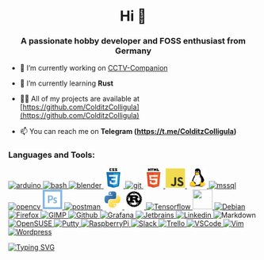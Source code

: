 <h1 align="center">Hi 👋</h1>
<h3 align="center">A passionate hobby developer and FOSS enthusiast from Germany</h3>


- 🔭 I’m currently working on [CCTV-Companion](https://github.com/ColditzColligula/CCTV-Companion)

- 🌱 I’m currently learning **Rust**

- 👨‍💻 All of my projects are available at [https://github.com/ColditzColligula](https://github.com/ColditzColligula)

- 📫 You can reach me on **Telegram (https://t.me/ColditzColligula)**



<h3 align="left">Languages and Tools:</h3>
<p align="left"> <a href="https://www.arduino.cc/" target="_blank" rel="noreferrer"> <img src="https://cdn.worldvectorlogo.com/logos/arduino-1.svg" alt="arduino" width="40" height="40"/> </a> <a href="https://www.gnu.org/software/bash/" target="_blank" rel="noreferrer"> <img src="https://www.vectorlogo.zone/logos/gnu_bash/gnu_bash-icon.svg" alt="bash" width="40" height="40"/> </a> <a href="https://www.blender.org/" target="_blank" rel="noreferrer"> <img src="https://download.blender.org/branding/community/blender_community_badge_white.svg" alt="blender" width="40" height="40"/> </a> <a href="https://www.w3schools.com/css/" target="_blank" rel="noreferrer"> <img src="https://raw.githubusercontent.com/devicons/devicon/master/icons/css3/css3-original-wordmark.svg" alt="css3" width="40" height="40"/> </a> <a href="https://git-scm.com/" target="_blank" rel="noreferrer"> <img src="https://www.vectorlogo.zone/logos/git-scm/git-scm-icon.svg" alt="git" width="40" height="40"/> </a> <a href="https://www.w3.org/html/" target="_blank" rel="noreferrer"> <img src="https://raw.githubusercontent.com/devicons/devicon/master/icons/html5/html5-original-wordmark.svg" alt="html5" width="40" height="40"/> </a> <a href="https://developer.mozilla.org/en-US/docs/Web/JavaScript" target="_blank" rel="noreferrer"> <img src="https://raw.githubusercontent.com/devicons/devicon/master/icons/javascript/javascript-original.svg" alt="javascript" width="40" height="40"/> </a> <a href="https://www.linux.org/" target="_blank" rel="noreferrer"> <img src="https://raw.githubusercontent.com/devicons/devicon/master/icons/linux/linux-original.svg" alt="linux" width="40" height="40"/> </a> <a href="https://www.microsoft.com/en-us/sql-server" target="_blank" rel="noreferrer"> <img src="https://www.svgrepo.com/show/303229/microsoft-sql-server-logo.svg" alt="mssql" width="40" height="40"/> </a> <a href="https://opencv.org/" target="_blank" rel="noreferrer"> <img src="https://www.vectorlogo.zone/logos/opencv/opencv-icon.svg" alt="opencv" width="40" height="40"/> </a> <a href="https://www.photoshop.com/en" target="_blank" rel="noreferrer"> <img src="https://raw.githubusercontent.com/devicons/devicon/master/icons/photoshop/photoshop-line.svg" alt="photoshop" width="40" height="40"/> </a> <a href="https://postman.com" target="_blank" rel="noreferrer"> <img src="https://www.vectorlogo.zone/logos/getpostman/getpostman-icon.svg" alt="postman" width="40" height="40"/> </a> <a href="https://www.python.org" target="_blank" rel="noreferrer"> <img src="https://raw.githubusercontent.com/devicons/devicon/master/icons/python/python-original.svg" alt="python" width="40" height="40"/> </a> <a href="https://www.rust-lang.org" target="_blank" rel="noreferrer"> <img src="https://raw.githubusercontent.com/devicons/devicon/master/icons/rust/rust-plain.svg" alt="rust" width="40" height="40"/> </a> <a href="https://www.tensorflow.org" target="_blank" rel="noreferrer"> <img src="https://www.vectorlogo.zone/logos/tensorflow/tensorflow-icon.svg" alt="Tensorflow" width="40" height="40"/> </a> <img src="https://cdn.jsdelivr.net/gh/devicons/devicon/icons/windows8/windows8-original.svg" width="40" height="40" /><a href="https://www.debian.org" target="_blank" rel="noreferrer"> <img src="https://cdn.jsdelivr.net/gh/devicons/devicon/icons/debian/debian-original.svg" alt="Debian" width="40" height="40"/> </a>    
<a href="https://www.mozilla.org" target="_blank" rel="noreferrer"> <img src="https://cdn.jsdelivr.net/gh/devicons/devicon/icons/firefox/firefox-original.svg" alt="Firefox" width="40" height="40"/> </a>
<a href="https://www.gimp.org" target="_blank" rel="noreferrer"> <img src="https://cdn.jsdelivr.net/gh/devicons/devicon/icons/gimp/gimp-original.svg" alt="GIMP" width="40" height="40"/> </a>
  <a href="https://www.github.com" target="_blank" rel="noreferrer"> <img src="https://cdn.jsdelivr.net/gh/devicons/devicon/icons/github/github-original.svg" alt="Github" width="40" height="40"/> </a>
  <a href="https://www.grafana.com" target="_blank" rel="noreferrer"> <img src="https://cdn.jsdelivr.net/gh/devicons/devicon/icons/grafana/grafana-original.svg" alt="Grafana" width="40" height="40"/> </a>
<a href="https://www.jetbrains.com" target="_blank" rel="noreferrer"> <img src="https://cdn.jsdelivr.net/gh/devicons/devicon/icons/jetbrains/jetbrains-original.svg" alt="Jetbrains" width="40" height="40"/> </a>
  <a href="https://www.linkedin.com" target="_blank" rel="noreferrer"> <img src="https://cdn.jsdelivr.net/gh/devicons/devicon/icons/linkedin/linkedin-original.svg" alt="Linkedin" width="40" height="40"/> </a>
<img src="https://cdn.jsdelivr.net/gh/devicons/devicon/icons/markdown/markdown-original.svg" alt="Markdown" width="40" height="40"/> </a>
  <a href="https://www.opensuse.org" target="_blank" rel="noreferrer"> <img src="https://cdn.jsdelivr.net/gh/devicons/devicon/icons/opensuse/opensuse-original-wordmark.svg" alt="OpenSUSE" width="40" height="40"/> </a>
  <a href="https://www.chiark.greenend.org.uk/~sgtatham/putty/" target="_blank" rel="noreferrer"> <img src="https://cdn.jsdelivr.net/gh/devicons/devicon/icons/putty/putty-original.svg" alt="Putty" width="40" height="40"/> </a>
  <a href="https://www.raspberrypi.org/" target="_blank" rel="noreferrer"> <img src="https://cdn.jsdelivr.net/gh/devicons/devicon/icons/raspberrypi/raspberrypi-original.svg" alt="RaspberryPi" width="40" height="40"/> </a>
  <a href="https://www.slack.com/" target="_blank" rel="noreferrer"> <img src="https://cdn.jsdelivr.net/gh/devicons/devicon/icons/slack/slack-original.svg" alt="Slack" width="40" height="40"/> </a>
  <a href="https://www.trello.com/" target="_blank" rel="noreferrer"> <img src="https://cdn.jsdelivr.net/gh/devicons/devicon/icons/trello/trello-plain.svg" alt="Trello" width="40" height="40"/> </a>
  <a href="https://code.visualstudio.com" target="_blank" rel="noreferrer"> <img src="https://cdn.jsdelivr.net/gh/devicons/devicon/icons/vscode/vscode-original.svg" alt="VSCode" width="40" height="40"/> </a>
  <a href="https://www.vim.org/" target="_blank" rel="noreferrer"> <img src="https://cdn.jsdelivr.net/gh/devicons/devicon/icons/vim/vim-original.svg" alt="Vim" width="40" height="40"/> </a>
  <a href="https://www.wordpress.org/" target="_blank" rel="noreferrer"> <img src="https://cdn.jsdelivr.net/gh/devicons/devicon/icons/wordpress/wordpress-plain.svg" alt="Wordpress" width="40" height="40"/> </a>
  
</p>

[![Typing SVG](https://readme-typing-svg.herokuapp.com?size=14&color=000000&center=true&vCenter=true&lines=~%24+sudo+apt-get+install+coffee+-y)](https://git.io/typing-svg)
